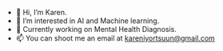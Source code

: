 - 👋 Hi, I’m Karen.
- 👀 I’m interested in AI and Machine learning.
- 🌱 Currently working on Mental Health Diagnosis.
- 📫 You can shoot me an email at kareniyortsuun@gmail.com

<!---
Symplykaren/Symplykaren is a ✨ special ✨ repository because its `README.md` (this file) appears on your GitHub profile.
You can click the Preview link to take a look at your changes.
--->
